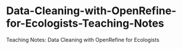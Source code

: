 # Data-Cleaning-with-OpenRefine-for-Ecologists-Teaching-Notes
Teaching Notes: Data Cleaning with OpenRefine for Ecologists
